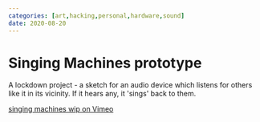 ```yaml
---
categories: [art,hacking,personal,hardware,sound] 
date: 2020-08-20
---
```


# Singing Machines prototype

A lockdown project - a sketch for an audio device which listens for others like it in its vicinity. If it hears any, it 'sings' back to them.

[singing machines wip on Vimeo](https://vimeo.com/449757242)